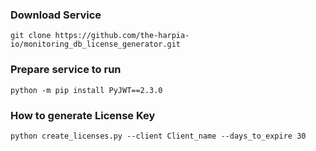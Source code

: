 ### Download Service
```
git clone https://github.com/the-harpia-io/monitoring_db_license_generator.git
```

### Prepare service to run
```
python -m pip install PyJWT==2.3.0
```

### How to generate License Key
```
python create_licenses.py --client Client_name --days_to_expire 30
```